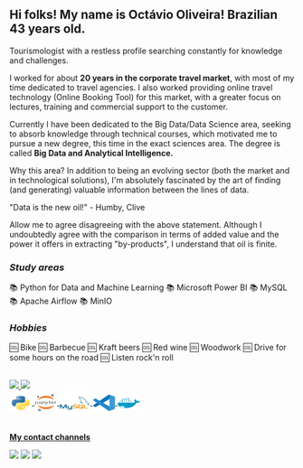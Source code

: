 ## Hi folks! My name is Octávio Oliveira! Brazilian 43 years old.

Tourismologist with a restless profile searching constantly for knowledge and challenges.

I worked for about <b>20 years in the corporate travel market</b>, with most of my time dedicated to travel agencies. I also worked providing online travel technology (Online Booking Tool) for this market, with a greater focus on lectures, training and commercial support to the customer.

Currently I have been dedicated to the Big Data/Data Science area, seeking to absorb knowledge through technical courses, which motivated me to pursue a new degree, this time in the exact sciences area. The degree is called <b>Big Data and Analytical Intelligence.</b>

Why this area? In addition to being an evolving sector (both the market and in technological solutions), I'm absolutely fascinated by the art of finding (and generating) valuable information between the lines of data.

"Data is the new oil!" - Humby, Clive

Allow me to agree disagreeing with the above statement. Although I undoubtedly agree with the comparison in terms of added value and the power it offers in extracting "by-products", I understand that oil is finite.

### <i> Study areas </i>

📚 Python for Data and Machine Learning
📚 Microsoft Power BI
📚 MySQL
📚 Apache Airflow
📚 MinIO

### <i> Hobbies </i>

🆒 Bike
🆒 Barbecue
🆒 Kraft beers
🆒 Red wine
🆒 Woodwork
🆒 Drive for some hours on the road
🆒 Listen rock'n roll

##

<div>
  <a href="https://github.com/OctavioBigData">
  <img height="180em" src="https://github-readme-stats.vercel.app/api?username=octaviobigdata&show_icons=true&theme=dark&include_all_commits=true&count_private=true"/>
  <img height="180em" src="https://github-readme-stats.vercel.app/api/top-langs/?username=octaviobigdata&layout=compact&langs_count=16&theme=dark"/>
</div>
  
<div>
  <img align="center" alt="Oct-Python" height="30" width="40" src="https://raw.githubusercontent.com/devicons/devicon/master/icons/python/python-original.svg">
  <img align="center" alt="Oct-Jupyter" height="30" width="40" src="https://raw.githubusercontent.com/devicons/devicon/master/icons/jupyter/jupyter-original-wordmark.svg">
  <img align="center" alt="Oct-MySQL" height="45" width="55" src="https://raw.githubusercontent.com/devicons/devicon/master/icons/mysql/mysql-original-wordmark.svg">
  <img align="center" alt="Oct-VSCode" height="30" width="40" src="https://raw.githubusercontent.com/devicons/devicon/master/icons/vscode/vscode-original.svg">
  <img align="center" alt="Oct-Docker" height="30" width="40" src="https://raw.githubusercontent.com/devicons/devicon/master/icons/docker/docker-plain.svg">
</div>
  
##

  <b>My contact channels</b>
  
<div>
  <a href="https://www.linkedin.com/in/octavio-oliveira-56974178" target="_blank"><img src="https://img.shields.io/badge/-LinkedIn-%230077B5?style=for-the-badge&logo=linkedin&logocolor=white" target="_blank"></a>
  <a href="mailto:octavio.bigdata@outlook.com" target="_blank"> <img src="https://img.shields.io/badge/Microsoft_Outlook-0078D4?style=for-the-badge&logo=microsoft-outlook&logoColor=white" target="_blank"></a>
  <a href="https://instagram.com/oliveira_oct78" target="_blank"> <img src="https://img.shields.io/badge/Instagram-E4405F?style=for-the-badge&logo=instagram&logoColor=white" target="_blank"></a>
</div>
